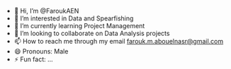 - 👋 Hi, I’m @FaroukAEN
- 👀 I’m interested in Data and Spearfishing
- 🌱 I’m currently learning Project Management
- 💞️ I’m looking to collaborate on Data Analysis projects
- 📫 How to reach me through my email farouk.m.abouelnasr@gmail.com
- 😄 Pronouns: Male
- ⚡ Fun fact: ...

<!---
FaroukAEN/FaroukAEN is a ✨ special ✨ repository because its `README.md` (this file) appears on your GitHub profile.
You can click the Preview link to take a look at your changes.
--->
